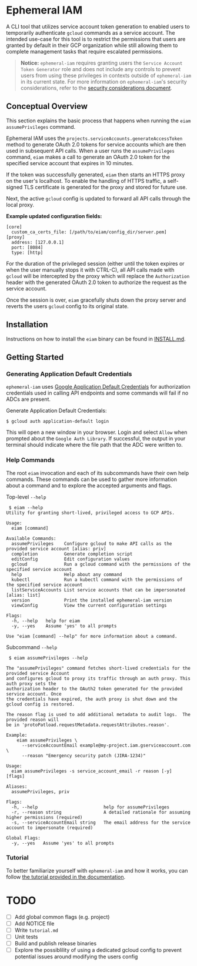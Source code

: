 # Ephemeral IAM
A CLI tool that utilizes service account token generation to enabled users to
temporarily authenticate `gcloud` commands as a service account.  The intended
use-case for this tool is to restrict the permissions that users are granted
by default in their GCP organization while still allowing them to complete
management tasks that require escalated permissions.

> **Notice:** `ephemeral-iam` requires granting users the `Service Account Token Generator`
> role and does not include any controls to prevent users from using these
> privileges in contexts outside of `ephemeral-iam` in its current state.
> For more information on `ephemeral-iam`'s security considerations, refer to the
> [security considerations document](docs/security_considerations.md).

## Conceptual Overview
This section explains the basic process that happens when running the `eiam assumePrivileges`
command.

Ephemeral IAM uses the `projects.serviceAccounts.generateAccessToken` method
to generate OAuth 2.0 tokens for service accounts which are then used in subsequent
API calls.  When a user runs the `assumePrivileges` command, `eiam` makes a call
to generate an OAuth 2.0 token for the specified service account that expires
in 10 minutes. 

If the token was successfully generated, `eiam` then starts an
HTTPS proxy on the user's localhost. To enable the handling of HTTPS traffic,
a self-signed TLS certificate is generated for the proxy and stored for future
use.

Next, the active `gcloud` config is updated to forward all API calls through
the local proxy.

**Example updated configuration fields:**
```
[core]
  custom_ca_certs_file: [/path/to/eiam/config_dir/server.pem]
[proxy]
  address: [127.0.0.1]
  port: [8084]
  type: [http]
```

For the duration of the privileged session (either until the token expires or
when the user manually stops it with CTRL-C), all API calls made with `gcloud`
will be intercepted by the proxy which will replace the `Authorization` header
with the generated OAuth 2.0 token to authorize the request as the service account.

Once the session is over, `eiam` gracefully shuts down the proxy server and reverts
the users `gcloud` config to its original state.

## Installation
Instructions on how to install the `eiam` binary can be found in
[INSTALL.md](docs/INSTALL.md).

## Getting Started

### Generating Application Default Credentials
`ephemeral-iam` uses [Google Application Default Credentials](https://developers.google.com/identity/protocols/application-default-credentials)
for authorization credentials used in calling API endpoints and some commands
will fail if no ADCs are present. 

Generate Application Default Credentials:
```shell
$ gcloud auth application-default login
```

This will open a new window in your browser.  Login and select `Allow` when
prompted about the `Google Auth Library`.  If successful, the output in your
terminal should indicate where the file path that the ADC were written to.

### Help Commands
The root `eiam` invocation and each of its subcommands have their own help
commands. These commands can be used to gather more information about a command
and to explore the accepted arguments and flags.

Top-level `--help`
```
 $ eiam --help
Utility for granting short-lived, privileged access to GCP APIs.

Usage:
  eiam [command]

Available Commands:
  assumePrivileges    Configure gcloud to make API calls as the provided service account [alias: priv]
  completion          Generate completion script
  editConfig          Edit configuration values
  gcloud              Run a gcloud command with the permissions of the specified service account
  help                Help about any command
  kubectl             Run a kubectl command with the permissions of the specified service account
  listServiceAccounts List service accounts that can be impersonated [alias: list]
  version             Print the installed ephemeral-iam version
  viewConfig          View the current configuration settings

Flags:
  -h, --help   help for eiam
  -y, --yes    Assume 'yes' to all prompts

Use "eiam [command] --help" for more information about a command.
```

Subcommand `--help`
```
 $ eiam assumePrivileges --help

The "assumePrivileges" command fetches short-lived credentials for the provided service Account
and configures gcloud to proxy its traffic through an auth proxy. This auth proxy sets the
authorization header to the OAuth2 token generated for the provided service account. Once
the credentials have expired, the auth proxy is shut down and the gcloud config is restored.

The reason flag is used to add additional metadata to audit logs.  The provided reason will
be in 'protoPatload.requestMetadata.requestAttributes.reason'.

Example:
  	eiam assumePrivileges \
      --serviceAccountEmail example@my-project.iam.gserviceaccount.com \
      --reason "Emergency security patch (JIRA-1234)"

Usage:
  eiam assumePrivileges -s service_account_email -r reason [-y] [flags]

Aliases:
  assumePrivileges, priv

Flags:
  -h, --help                         help for assumePrivileges
  -r, --reason string                A detailed rationale for assuming higher permissions (required)
  -s, --serviceAccountEmail string   The email address for the service account to impersonate (required)

Global Flags:
  -y, --yes   Assume 'yes' to all prompts
```

### Tutorial
To better familiarize yourself with `ephemeral-iam` and how it works, you can
follow [the tutorial provided in the documentation](docs/tutorial).


# TODO
- [ ] Add global common flags (e.g. project)
- [ ] Add NOTICE file
- [ ] Write `tutorial.md`
- [ ] Unit tests
- [ ] Build and publish release binaries
- [ ] Explore the possiblility of using a dedicated gcloud config to prevent potential issues around modifying the users config